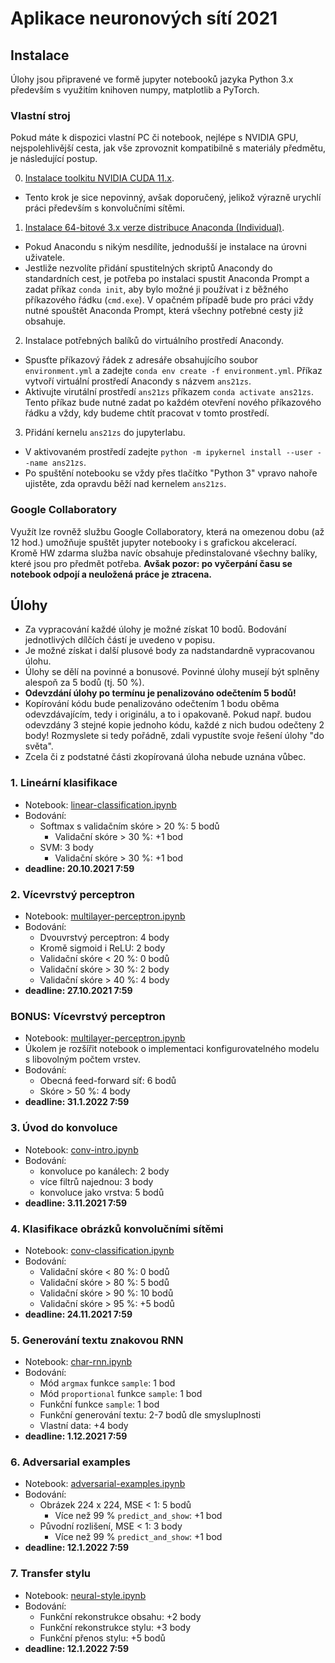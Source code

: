 # Aplikace neuronových sítí 2021

## Instalace

Úlohy jsou připravené ve formě jupyter notebooků jazyka Python 3.x především s využitím knihoven numpy, matplotlib a PyTorch.

### Vlastní stroj

Pokud máte k dispozici vlastní PC či notebook, nejlépe s NVIDIA GPU, nejspolehlivější cesta, jak vše zprovoznit kompatibilně s materiály předmětu, je následující postup.

0. [Instalace toolkitu NVIDIA CUDA 11.x](https://developer.nvidia.com/cuda-downloads).
  - Tento krok je sice nepovinný, avšak doporučený, jelikož výrazně urychlí práci především s konvolučními sítěmi.
1. [Instalace 64-bitové 3.x verze distribuce Anaconda (Individual)](https://www.anaconda.com/products/individual).
  - Pokud Anacondu s nikým nesdílíte, jednodušší je instalace na úrovni uživatele.
  - Jestliže nezvolíte přidání spustitelných skriptů Anacondy do standardních cest, je potřeba po instalaci spustit Anaconda Prompt a zadat příkaz `conda init`, aby bylo možné ji používat i z běžného příkazového řádku (`cmd.exe`). V opačném případě bude pro práci vždy nutné spouštět Anaconda Prompt, která všechny potřebné cesty již obsahuje.
2. Instalace potřebných balíků do virtuálního prostředí Anacondy.
- Spusťte příkazový řádek z adresáře obsahujícího soubor `environment.yml` a zadejte `conda env create -f environment.yml`. Příkaz vytvoří  virtuální prostředí Anacondy s názvem `ans21zs`.
- Aktivujte virutální prostředí `ans21zs` příkazem `conda activate ans21zs`. Tento příkaz bude nutné zadat po každém otevření nového příkazového řádku a vždy, kdy budeme chtít pracovat v tomto prostředí.
3. Přidání kernelu `ans21zs` do jupyterlabu.
  - V aktivovaném prostředí zadejte `python -m ipykernel install --user --name ans21zs`.
  - Po spuštění notebooku se vždy přes tlačítko "Python 3" vpravo nahoře ujistěte, zda opravdu běží nad kernelem `ans21zs`.

### Google Collaboratory

Využít lze rovněž službu Google Collaboratory, která na omezenou dobu (až 12 hod.) umožňuje spuštět jupyter notebooky i s grafickou akcelerací. Kromě HW zdarma služba navíc obsahuje předinstalované všechny balíky, které jsou pro předmět potřeba. **Avšak pozor: po vyčerpání času se notebook odpojí a neuložená práce je ztracena.**

## Úlohy

- Za vypracování každé úlohy je možné získat 10 bodů. Bodování jednotlivých dílčích částí je uvedeno v popisu.
- Je možné získat i další plusové body za nadstandardně vypracovanou úlohu.
- Úlohy se dělí na povinné a bonusové. Povinné úlohy musejí být splněny alespoň za 5 bodů (tj. 50 %). 
- **Odevzdání úlohy po termínu je penalizováno odečtením 5 bodů!**
- Kopírování kódu bude penalizováno odečtením 1 bodu oběma odevzdávajícím, tedy i originálu, a to i opakovaně. Pokud např. budou odevzdány 3 stejné kopie jednoho kódu, každé z nich budou odečteny 2 body! Rozmyslete si tedy pořádně, zdali vypustíte svoje řešení úlohy "do světa".
- Zcela či z podstatné části zkopírovaná úloha nebude uznána vůbec.

### 1. Lineární klasifikace
- Notebook: [linear-classification.ipynb](linear-classification.ipynb)
- Bodování:
  - Softmax s validačním skóre > 20 %: 5 bodů
    - Validační skóre > 30 %: +1 bod
  - SVM: 3 body
    - Validační skóre > 30 %: +1 bod
- **deadline: 20.10.2021 7:59**

### 2. Vícevrstvý perceptron
- Notebook: [multilayer-perceptron.ipynb](multilayer-perceptron.ipynb)
- Bodování:
  - Dvouvrstvý perceptron: 4 body
  - Kromě sigmoid i ReLU: 2 body
  - Validační skóre < 20 %: 0 bodů
  - Validační skóre > 30 %: 2 body
  - Validační skóre > 40 %: 4 body
- **deadline: 27.10.2021 7:59**

### BONUS: Vícevrstvý perceptron
- Notebook: [multilayer-perceptron.ipynb](multilayer-perceptron.ipynb)
- Úkolem je rozšířit notebook o implementaci konfigurovatelného modelu s libovolným počtem vrstev.
- Bodování:
  - Obecná feed-forward síť: 6 bodů
  - Skóre > 50 %: 4 body
- **deadline: 31.1.2022 7:59**

### 3. Úvod do konvoluce
- Notebook: [conv-intro.ipynb](conv-intro.ipynb)
- Bodování:
  - konvoluce po kanálech: 2 body
  - více filtrů najednou: 3 body
  - konvoluce jako vrstva: 5 bodů
- **deadline: 3.11.2021 7:59**

### 4. Klasifikace obrázků konvolučními sítěmi
- Notebook: [conv-classification.ipynb](conv-classification.ipynb)
- Bodování:
  - Validační skóre < 80 %: 0 bodů
  - Validační skóre > 80 %: 5 bodů
  - Validační skóre > 90 %: 10 bodů
  - Validační skóre > 95 %: +5 bodů
- **deadline: 24.11.2021 7:59**


### 5. Generování textu znakovou RNN
- Notebook: [char-rnn.ipynb](char-rnn.ipynb)
- Bodování:
  - Mód `argmax` funkce `sample`: 1 bod
  - Mód `proportional` funkce `sample`: 1 bod
  - Funkční funkce `sample`: 1 bod
  - Funkční generování textu: 2-7 bodů dle smysluplnosti
  - Vlastní data: +4 body
- **deadline: 1.12.2021 7:59**

### 6. Adversarial examples
- Notebook: [adversarial-examples.ipynb](adversarial-examples.ipynb)
- Bodování:
  - Obrázek 224 x 224, MSE < 1: 5 bodů
    - Více než 99 % `predict_and_show`: +1 bod
  - Původní rozlišení, MSE < 1: 3 body
    - Více než 99 % `predict_and_show`: +1 bod
- **deadline: 12.1.2022 7:59**

### 7. Transfer stylu
- Notebook: [neural-style.ipynb](neural-style.ipynb)
- Bodování:
  - Funkční rekonstrukce obsahu: +2 body
  - Funkční rekonstrukce stylu: +3 body
  - Funkční přenos stylu: +5 bodů
- **deadline: 12.1.2022 7:59**
